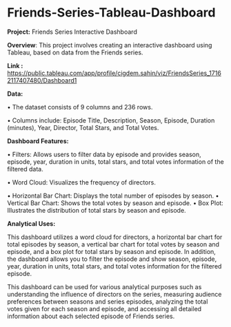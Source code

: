 # Friends-Series-Tableau-Dashboard

**Project:** Friends Series Interactive Dashboard

**Overview**: This project involves creating an interactive dashboard using Tableau, based on data from the Friends series.

**Link :** https://public.tableau.com/app/profile/cigdem.sahin/viz/FriendsSeries_17162117407480/Dashboard1 

**Data:**

•	The dataset consists of 9 columns and 236 rows.

•	Columns include: Episode Title, Description, Season, Episode, Duration (minutes), Year, Director, Total Stars, and Total Votes.

**Dashboard Features:**

•	Filters: Allows users to filter data by episode and provides season, episode, year, duration in units, total stars, and total votes information of the filtered data.

•	Word Cloud: Visualizes the frequency of directors.

•	Horizontal Bar Chart: Displays the total number of episodes by season.
•	Vertical Bar Chart: Shows the total votes by season and episode.
•	Box Plot: Illustrates the distribution of total stars by season and episode.

**Analytical Uses:**

This dashboard utilizes a word cloud for directors, a horizontal bar chart for total episodes by season, a vertical bar chart for total votes by season and episode, and a box plot for total stars by season and episode. In addition, the dashboard allows you to filter the episode and show season, episode, year, duration in units, total stars, and total votes information for the filtered episode.

This dashboard can be used for various analytical purposes such as understanding the influence of directors on the series, measuring audience preferences between seasons and series episodes, analyzing the total votes given for each season and episode, and accessing all detailed information about each selected episode of Friends series.
